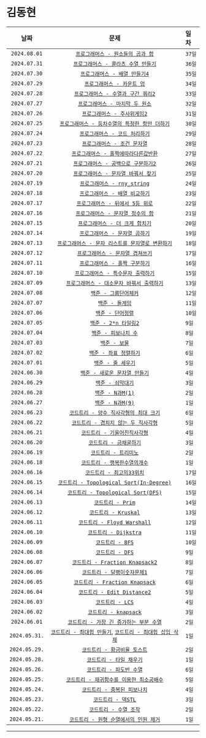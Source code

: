 # 김동현

| 날짜 | 문제 | 일차 |
|:---:|:---:|:---|
| `2024.08.01` | [`프로그래머스 - 원소들의 곱과 합`](https://school.programmers.co.kr/learn/courses/30/lessons/181929) | `37일` |
| `2024.07.31` | [`프로그래머스 - 콜라츠 수열 만들기`](https://school.programmers.co.kr/learn/courses/30/lessons/181919) | `36일` |
| `2024.07.30` | [`프로그래머스 - 배열 만들기4`](https://school.programmers.co.kr/learn/courses/30/lessons/181918) | `35일` |
| `2024.07.29` | [`프로그래머스 - 카운트 업`](https://school.programmers.co.kr/learn/courses/30/lessons/181920) | `34일` |
| `2024.07.28` | [`프로그래머스 - 수열과 구간 쿼리2`](https://school.programmers.co.kr/learn/courses/30/lessons/181923) | `33일` |
| `2024.07.27` | [`프로그래머스 - 마지막 두 원소`](https://school.programmers.co.kr/learn/courses/30/lessons/181927) | `32일` |
| `2024.07.26` | [`프로그래머스 - 주사위게임2`](https://school.programmers.co.kr/learn/courses/30/lessons/181930) | `31일` |
| `2024.07.25` | [`프로그래머스 - 등차수열의 특정한 항만 더하기`](https://school.programmers.co.kr/learn/courses/30/lessons/181931) | `30일` |
| `2024.07.24` | [`프로그래머스 - 코드 처리하기`](https://school.programmers.co.kr/learn/courses/30/lessons/181932) | `29일` |
| `2024.07.23` | [`프로그래머스 - 조건 문자열`](https://school.programmers.co.kr/learn/courses/30/lessons/181934) | `28일` |
| `2024.07.22` | [`프로그래머스 - 홀짝에따라다른값반환`](https://school.programmers.co.kr/learn/courses/30/lessons/181935) | `27일` |
| `2024.07.21` | [`프로그래머스 - 공백으로 구분하기2`](https://school.programmers.co.kr/learn/courses/30/lessons/181868) | `26일` |
| `2024.07.20` | [`프로그래머스 - 문자열 바꿔서 찾기`](https://school.programmers.co.kr/learn/courses/30/lessons/181864) | `25일` |
| `2024.07.19` | [`프로그래머스 - rny_string`](https://school.programmers.co.kr/learn/courses/30/lessons/181863) | `24일` |
| `2024.07.18` | [`프로그래머스 - 배열 비교하기`](https://school.programmers.co.kr/learn/courses/30/lessons/181856/solution_groups?language=cpp) | `23일` |
| `2024.07.17` | [`프로그래머스 - 뒤에서 5등 위로`](https://school.programmers.co.kr/learn/courses/30/lessons/181852) | `22일` |
| `2024.07.16` | [`프로그래머스 - 문자열 정수의 합`](https://school.programmers.co.kr/learn/courses/30/lessons/181849) | `21일` |
| `2024.07.15` | [`프로그래머스 - 더 크게 합치기`](https://school.programmers.co.kr/learn/courses/30/lessons/181939) | `20일` |
| `2024.07.14` | [`프로그래머스 - 문자열 곱하기`](https://school.programmers.co.kr/learn/courses/30/lessons/181940) | `19일` |
| `2024.07.13` | [`프로그래머스 - 문자 리스트를 문자열로 변환하기`](https://school.programmers.co.kr/learn/courses/30/lessons/181941) | `18일` |
| `2024.07.12` | [`프로그래머스 - 문자열 겹쳐쓰기`](https://school.programmers.co.kr/learn/courses/30/lessons/181943) | `17일` |
| `2024.07.11` | [`프로그래머스 - 홀짝 구분하기`](https://school.programmers.co.kr/learn/courses/30/lessons/181944) | `16일` |
| `2024.07.10` | [`프로그래머스 - 특수문자 출력하기`](https://school.programmers.co.kr/learn/courses/30/lessons/181948) | `15일` |
| `2024.07.09` | [`프로그래머스 - 대소문자 바꿔서 출력하기`](https://school.programmers.co.kr/learn/courses/30/lessons/181949) | `13일` |
| `2024.07.08` | [`백준 - 그룹단어체커`](https://www.acmicpc.net/problem/1316) | `12일` |
| `2024.07.07` | [`백준 - 돌게임`](https://www.acmicpc.net/problem/9655) | `11일` |
| `2024.07.06` | [`백준 - 단어정렬`](https://www.acmicpc.net/problem/1181) | `10일` |
| `2024.07.05` | [`백준 - 2*n 타일링2`](https://www.acmicpc.net/problem/11727) | `9일` |
| `2024.07.04` | [`백준 - 피보나치 수`](https://www.acmicpc.net/problem/2747) | `8일` |
| `2024.07.03` | [`백준 - 보물`](https://www.acmicpc.net/problem/11650) | `7일` |
| `2024.07.02` | [`백준 - 좌표 정렬하기`](https://www.acmicpc.net/problem/11650) | `6일` |
| `2024.07.01` | [`백준 - 줄 세우기`](https://www.acmicpc.net/problem/2252) | `5일` |
| `2024.06.30` | [`백준 - 새로운 문자열 만들기`](https://www.acmicpc.net/problem/30089) | `4일` |
| `2024.06.29` | [`백준 - 쇠막대기`](https://www.acmicpc.net/problem/10799) | `3일` |
| `2024.06.28` | [`백준 - N과M(1)`](https://www.acmicpc.net/problem/15649) | `2일` |
| `2024.06.27` | [`백준 - N과M(9)`](https://www.acmicpc.net/problem/15663) | `1일` |
| `2024.06.23` | [`코드트리 - 양수 직사각형의 최대 크기`](https://www.codetree.ai/missions/2/problems/max-area-of-positive-rectangle?&utm_source=clipboard&utm_medium=text) | `6일` |
| `2024.06.22` | [`코드트리 - 겹치지 않는 두 직사각형`](https://www.codetree.ai/missions/2/problems/non-overlapping-two-rectangles?&utm_source=clipboard&utm_medium=text) | `5일` |
| `2024.06.21` | [`코드트리 - 기울어진직사각형`](https://www.codetree.ai/missions/2/problems/slanted-rectangle?&utm_source=clipboard&utm_medium=text) | `4일` |
| `2024.06.20` | [`코드트리 - 금채굴하기`](https://www.codetree.ai/missions/2/problems/gold-mining?&utm_source=clipboard&utm_medium=text) | `3일` |
| `2024.06.19` | [`코드트리 - 트리미노`](https://www.codetree.ai/missions/2/problems/tromino?&utm_source=clipboard&utm_medium=text) | `2일` |
| `2024.06.18` | [`코드트리 - 행복한수열의개수`](https://www.codetree.ai/missions/2/problems/number-of-happy-sequence?&utm_source=clipboard&utm_medium=text) | `1일` |
| `2024.06.16` | [`코드트리 - 최고의33위치`](https://www.codetree.ai/missions/2/problems/best-place-of-33?&utm_source=clipboard&utm_medium=text) | `17일` |
| `2024.06.15` | [`코드트리 - Topological Sort(In-Degree)`](https://www.codetree.ai/missions/6/problems/topological-sort-concept/introduction) | `16일` |
| `2024.06.14` | [`코드트리 - Topological Sort(DFS)`](https://www.codetree.ai/missions/6/problems/topological-sort-concept/introduction) | `15일` |
| `2024.06.13` | [`코드트리 - Prim`](https://www.codetree.ai/missions/6/problems/ga-prim/introduction) | `14일` |
| `2024.06.12` | [`코드트리 - Kruskal`](https://www.codetree.ai/missions/6/problems/ga-kruskal/introduction) | `13일` |
| `2024.06.11` | [`코드트리 - Floyd Warshall`](https://www.codetree.ai/missions/6/problems/ga-floyd/introduction) | `12일` |
| `2024.06.10` | [`코드트리 - Dijkstra`](https://www.codetree.ai/missions/6/problems/ga-dijkstra/introduction) | `11일` |
| `2024.06.09` | [`코드트리 - BFS`](https://www.codetree.ai/missions/6/problems/bfs-code/introduction) | `10일` |
| `2024.06.08` | [`코드트리 - DFS`](https://www.codetree.ai/missions/6/problems/dfs-code/introduction) | `9일` |
| `2024.06.07` | [`코드트리 - Fraction Knapsack2`](https://www.codetree.ai/missions/6/problems/fractional-knapsack-2?&utm_source=clipboard&utm_medium=text) | `8일` |
| `2024.06.06` | [`코드트리 - 달팽이숫자문제1`](https://www.codetree.ai/missions/5/problems/snail-number-square/introduction) | `7일` |
| `2024.06.05` | [`코드트리 - Fraction Knapsack`](https://www.codetree.ai/missions/6/problems/fractional-knapsack/introduction) | `6일` |
| `2024.06.04` | [`코드트리 - Edit Distance2`](https://www.codetree.ai/missions/6/problems/minimum-edit-2?&utm_source=clipboard&utm_medium=text) | `5일` |
| `2024.06.03` | [`코드트리 - LCS`](https://www.codetree.ai/missions/6/problems/dp-lcs-2?&utm_source=clipboard&utm_medium=text) | `4일` |
| `2024.06.02` | [`코드트리 - knapsack`](https://www.codetree.ai/missions/6/problems/knapsack-mcq?&utm_source=clipboard&utm_medium=text) | `3일` |
| `2024.06.01` | [`코드트리 - 가장 긴 증가하는 부분 수열`](https://www.codetree.ai/missions/6/problems/dp-lis-1?&utm_source=clipboard&utm_medium=text) | `2일` |
| `2024.05.31.` | [`코드트리 - 최대힙 만들기`](https://www.codetree.ai/missions/6/problems/max-heap/introduction), [`코드트리 - 최대힙 삽입 삭제`](https://www.codetree.ai/missions/6/problems/heap-methods/introduction) | `1일` |
| `2024.05.29.` | [`코드트리 - 황금비율 토스트`](https://www.codetree.ai/missions/6/problems/golden-toast?&utm_source=clipboard&utm_medium=text) | `2일` |
| `2024.05.28.` | [`코드트리 - 타일 채우기`](https://www.codetree.ai/missions/6/problems/dp-modeling-tile1/introduction) | `1일` |
| `2024.05.26.` | [`코드트리 - 파도반 수열`](https://www.codetree.ai/missions/6/problems/dp-padovan?&utm_source=clipboard&utm_medium=text) | `6일` |
| `2024.05.25.` | [`코드트리 - 재귀함수를 이용한 최소공배수`](https://www.codetree.ai/missions/5/problems/least-common-multiple-using-recursive-function?&utm_source=clipboard&utm_medium=text) | `5일` |
| `2024.05.24.` | [`코드트리 - 중복된 피보나치`](https://www.codetree.ai/missions/6/problems/dp-fibbo/introduction) | `4일` |
| `2024.05.23.` | [`코드트리 - 덱STL`](https://www.codetree.ai/missions/6/problems/process-numeric-commands-3?&utm_source=clipboard&utm_medium=text) | `3일` |
| `2024.05.22.` | [`코드트리 - 수열 조작`](https://www.codetree.ai/missions/6/problems/sequence-manipulation?&utm_source=clipboard&utm_medium=text) | `2일` |
| `2024.05.21.` | [`코드트리 - 원형 순열에서의 인원 제거`](https://www.codetree.ai/missions/6/problems/josephus-permutations?&utm_source=clipboard&utm_medium=text) | `1일` |

---
